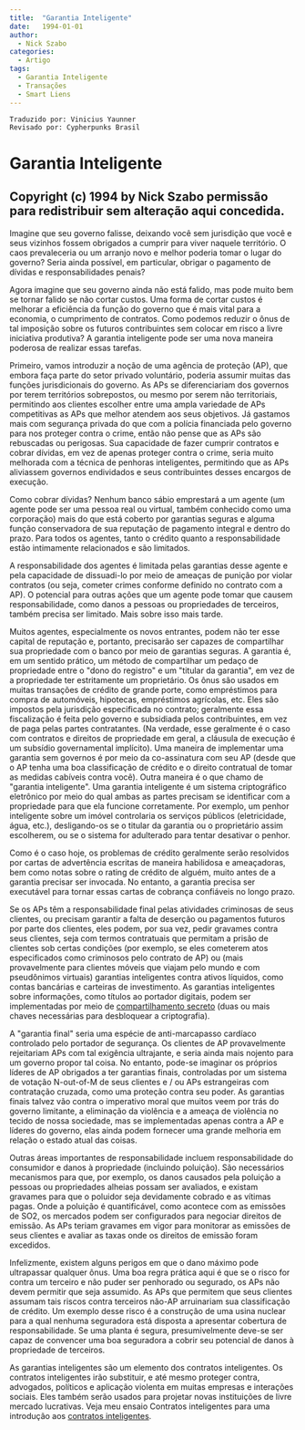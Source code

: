 ```yaml
---
title:  "Garantia Inteligente"
date:   1994-01-01
author:
  - Nick Szabo
categories:
  - Artigo
tags:
  - Garantia Inteligente
  - Transações
  - Smart Liens
---
```

```
Traduzido por: Vinicius Yaunner
Revisado por: Cypherpunks Brasil
```

# Garantia Inteligente

Copyright (c) 1994 by Nick Szabo
permissão para redistribuir sem alteração aqui concedida.
------------------------------------------------------------

Imagine que seu governo falisse, deixando você sem jurisdição que você e seus vizinhos fossem obrigados a cumprir para viver naquele território. O caos prevaleceria ou um arranjo novo e melhor poderia tomar o lugar do governo? Seria ainda possível, em particular, obrigar o pagamento de dívidas e responsabilidades penais?

Agora imagine que seu governo ainda não está falido, mas pode muito bem se tornar falido se não cortar custos. Uma forma de cortar custos é melhorar a eficiência da função do governo que é mais vital para a economia, o cumprimento de contratos. Como podemos reduzir o ônus de tal imposição sobre os futuros contribuintes sem colocar em risco a livre iniciativa produtiva? A garantia inteligente pode ser uma nova maneira poderosa de realizar essas tarefas.

Primeiro, vamos introduzir a noção de uma agência de proteção (AP), que embora faça parte do setor privado voluntário, poderia assumir muitas das funções jurisdicionais do governo. As APs se diferenciariam dos governos por terem territórios sobrepostos, ou mesmo por serem não territoriais, permitindo aos clientes escolher entre uma ampla variedade de APs competitivas as APs que melhor atendem aos seus objetivos. Já gastamos mais com segurança privada do que com a polícia financiada pelo governo para nos proteger contra o crime, então não pense que as APs são rebuscadas ou perigosas. Sua capacidade de fazer cumprir contratos e cobrar dívidas, em vez de apenas proteger contra o crime, seria muito melhorada com a técnica de penhoras inteligentes, permitindo que as APs aliviassem governos endividados e seus contribuintes desses encargos de execução.

Como cobrar dívidas? Nenhum banco sábio emprestará a um agente (um agente pode ser uma pessoa real ou virtual, também conhecido como uma corporação) mais do que está coberto por garantias seguras e alguma função conservadora de sua reputação de pagamento integral e dentro do prazo. Para todos os agentes, tanto o crédito quanto a responsabilidade estão intimamente relacionados e são limitados.

A responsabilidade dos agentes é limitada pelas garantias desse agente e pela capacidade de dissuadi-lo por meio de ameaças de punição por violar contratos (ou seja, cometer crimes conforme definido no contrato com a AP). O potencial para outras ações que um agente pode tomar que causem responsabilidade, como danos a pessoas ou propriedades de terceiros, também precisa ser limitado. Mais sobre isso mais tarde.

Muitos agentes, especialmente os novos entrantes, podem não ter esse capital de reputação e, portanto, precisarão ser capazes de compartilhar sua propriedade com o banco por meio de garantias seguras. A garantia é, em um sentido prático, um método de compartilhar um pedaço de propriedade entre o "dono do registro" e um "titular da garantia", em vez de a propriedade ter estritamente um proprietário. Os ônus são usados em muitas transações de crédito de grande porte, como empréstimos para compra de automóveis, hipotecas, empréstimos agrícolas, etc. Eles são impostos pela jurisdição especificada no contrato; geralmente essa fiscalização é feita pelo governo e subsidiada pelos contribuintes, em vez de paga pelas partes contratantes. (Na verdade, esse geralmente é o caso com contratos e direitos de propriedade em geral, a cláusula de execução é um subsídio governamental implícito). Uma maneira de implementar uma garantia sem governos é por meio da co-assinatura com seu AP (desde que o AP tenha uma boa classificação de crédito e o direito contratual de tomar as medidas cabíveis contra você). Outra maneira é o que chamo de "garantia inteligente". Uma garantia inteligente é um sistema criptográfico eletrônico por meio do qual ambas as partes precisam se identificar com a propriedade para que ela funcione corretamente. Por exemplo, um penhor inteligente sobre um imóvel controlaria os serviços públicos (eletricidade, água, etc.), desligando-os se o titular da garantia ou o proprietário assim escolherem, ou se o sistema for adulterado para tentar desativar o penhor.

Como é o caso hoje, os problemas de crédito geralmente serão resolvidos por cartas de advertência escritas de maneira habilidosa e ameaçadoras, bem como notas sobre o rating de crédito de alguém, muito antes de a garantia precisar ser invocada. No entanto, a garantia precisa ser executável para tornar essas cartas de cobrança confiáveis no longo prazo.

Se os APs têm a responsabilidade final pelas atividades criminosas de seus clientes, ou precisam garantir a falta de deserção ou pagamentos futuros por parte dos clientes, eles podem, por sua vez, pedir gravames contra seus clientes, seja com termos contratuais que permitam a prisão de clientes sob certas condições (por exemplo, se eles cometerem atos especificados como criminosos pelo contrato de AP) ou (mais provavelmente para clientes móveis que viajam pelo mundo e com pseudônimos virtuais) garantias inteligentes contra ativos líquidos, como contas bancárias e carteiras de investimento. As garantias inteligentes sobre informações, como títulos ao portador digitais, podem ser implementadas por meio de [compartilhamento secreto](https://www.fon.hum.uva.nl/rob/Courses/InformationInSpeech/CDROM/Literature/LOTwinterschool2006/szabo.best.vwh.net/secret.html) (duas ou mais chaves necessárias para desbloquear a criptografia).

A "garantia final" seria uma espécie de anti-marcapasso cardíaco controlado pelo portador de segurança. Os clientes de AP provavelmente rejeitariam APs com tal exigência ultrajante, e seria ainda mais nojento para um governo propor tal coisa. No entanto, pode-se imaginar os próprios líderes de AP obrigados a ter garantias finais, controladas por um sistema de votação N-out-of-M de seus clientes e / ou APs estrangeiras com contratação cruzada, como uma proteção contra seu poder. As garantias finais talvez vão contra o imperativo moral que muitos veem por trás do governo limitante, a eliminação da violência e a ameaça de violência no tecido de nossa sociedade, mas se implementadas apenas contra a AP e líderes do governo, elas ainda podem fornecer uma grande melhoria em relação o estado atual das coisas.

Outras áreas importantes de responsabilidade incluem responsabilidade do consumidor e danos à propriedade (incluindo poluição). São necessários mecanismos para que, por exemplo, os danos causados pela poluição a pessoas ou propriedades alheias possam ser avaliados, e existam gravames para que o poluidor seja devidamente cobrado e as vítimas pagas. Onde a poluição é quantificável, como acontece com as emissões de SO2, os mercados podem ser configurados para negociar direitos de emissão. As APs teriam gravames em vigor para monitorar as emissões de seus clientes e avaliar as taxas onde os direitos de emissão foram excedidos.

Infelizmente, existem alguns perigos em que o dano máximo pode ultrapassar qualquer ônus. Uma boa regra prática aqui é que se o risco for contra um terceiro e não puder ser penhorado ou segurado, os APs não devem permitir que seja assumido. As APs que permitem que seus clientes assumam tais riscos contra terceiros não-AP arruinariam sua classificação de crédito. Um exemplo desse risco é a construção de uma usina nuclear para a qual nenhuma seguradora está disposta a apresentar cobertura de responsabilidade. Se uma planta é segura, presumivelmente deve-se ser capaz de convencer uma boa seguradora a cobrir seu potencial de danos à propriedade de terceiros.

As garantias inteligentes são um elemento dos contratos inteligentes. Os contratos inteligentes irão substituir, e até mesmo proteger contra, advogados, políticos e aplicação violenta em muitas empresas e interações sociais. Eles também serão usados para projetar novas instituições de livre mercado lucrativas. Veja meu ensaio Contratos inteligentes para uma introdução aos [contratos inteligentes](/contratos-inteligentes.md).
